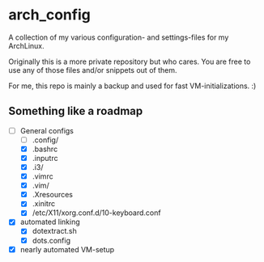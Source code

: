 # arch_config

A collection of my various configuration- and settings-files for my ArchLinux.

Originally this is a more private repository but who cares. You are free to use
any of those files and/or snippets out of them.

For me, this repo is mainly a backup and used for fast VM-initializations. :)

## Something like a roadmap

- [ ] General configs
  - [ ] .config/
  - [x] .bashrc
  - [x] .inputrc
  - [x] .i3/
  - [x] .vimrc
  - [x] .vim/
  - [x] .Xresources
  - [x] .xinitrc
  - [x] /etc/X11/xorg.conf.d/10-keyboard.conf
- [x] automated linking
  - [x] dotextract.sh
  - [x] dots.config
- [x] nearly automated VM-setup
